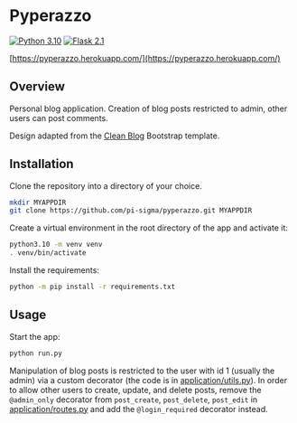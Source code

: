 # Pyperazzo

[![Python 3.10](https://img.shields.io/badge/python-3.10-blue)](https://www.python.org/downloads/release/python-3100/)
[![Flask 2.1](https://img.shields.io/badge/flask-2.1-blue)](https://flask.palletsprojects.com/en/2.1.x/)

[https://pyperazzo.herokuapp.com/](https://pyperazzo.herokuapp.com/)

## Overview
Personal blog application.
Creation of blog posts restricted to admin, other users can post comments.

Design adapted from the [Clean Blog](https://startbootstrap.com/theme/clean-blog) Bootstrap template.

## Installation
Clone the repository into a directory of your choice.
```sh
mkdir MYAPPDIR
git clone https://github.com/pi-sigma/pyperazzo.git MYAPPDIR
```

Create a virtual environment in the root directory of the app and activate it:
```sh
python3.10 -m venv venv
. venv/bin/activate
```

Install the requirements:
```sh
python -m pip install -r requirements.txt
```

## Usage
Start the app:
```sh
python run.py
```

Manipulation of blog posts is restricted to the user with id 1 (usually the admin) via a custom decorator (the code is in [application/utils.py](https://github.com/pi-sigma/pyperazzo/blob/main/application/utils.py)).
In order to allow other users to create, update, and delete posts, remove the `@admin_only` decorator from `post_create`, `post_delete`, `post_edit` in [application/routes.py](https://github.com/pi-sigma/pyperazzo/blob/main/application/routes.py) and add the `@login_required` decorator instead.
